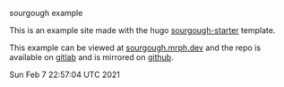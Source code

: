 sourgough example  

This is an example site made with the hugo [sourgough-starter](https://github.com/jack-alop/sourgough-starter) template.   
  
    
This example can be viewed at [sourgough.mrph.dev](https://sourgough.mrph.dev) and the repo is available on [gitlab](https://gitlab.com/Jack-alope/sourgough-example) and is mirrored on [github](https://github.com/jack-alope/sourgough-example).    

  
  
Sun Feb  7 22:57:04 UTC 2021
